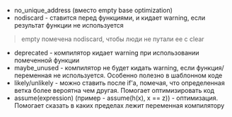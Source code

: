 - no_unique_address (вместо empty base optimization)
- nodiscard - ставится перед функциями, и кидает warning, если результат функции не используется
> empty помечена nodiscard, чтобы люди не путали ее с clear
- deprecated - компилятор кидает warning при использовании помеченной функции
- maybe_unused - компилятор не будет кидать warning, если функция/переменная не используется. Особенно полезно в шаблонном коде
- likely/unlikely - можно ставить после if'а, помечая, что определенная ветка более вероятна чем другая. Помогает оптимизировать код
- assume(expression) (пример - assume(h(x), x == z)) - оптимизация. Помогает сказать в каких пределах лежит переменная компилятору